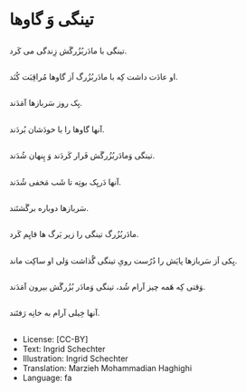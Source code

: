 # تینگی وَ گاوها

##
تینگی با مادَربُزُرگَش زِندگی می کَرد.

##
او عادَت داشت کِه با مادَربُزُرگ اَز گاوها مُراقِبَت کُنَد.

##
یِک روز سَربازها آمَدَند.

##
آنها گاوها را با خودَشان بُردَند.

##
تینگی وَمادَربُزُرگَش فَرار کَردَند وَ پِنهان شُدَند.

##
آنها دَریِک بوتِه تا شَب مَخفی شُدَند.

##
سَربازها دوباره برگَشتَند.

##
مادَربُزُرگ تینگی را زیر بَرگ ها قایِم کَرد.

##
یِکی اَز سَربازها پایَش را دُرُست رویِ تینگی گُذاشت وَلی او ساکِت ماند.

##
وَقتی کِه هَمه چیز آرام شُد، تینگی وَمادَر بُزُرگَش بیرون آمَدَند.

##
آنها خِیلی آرام به خانِه رَفتَند.

##
* License: [CC-BY]
* Text: Ingrid Schechter
* Illustration: Ingrid Schechter
* Translation: Marzieh Mohammadian Haghighi
* Language: fa
